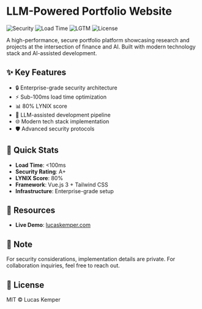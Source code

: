 # LLM-Powered Portfolio Website

![Security](https://img.shields.io/badge/Security-A+-darkgreen) ![Load Time](https://img.shields.io/badge/Load%20Time-<100ms-brightgreen) ![LGTM](https://img.shields.io/badge/LYNIX-80%25-blue) ![License](https://img.shields.io/badge/License-MIT-blue)

A high-performance, secure portfolio platform showcasing research and projects at the intersection of finance and AI. Built with modern technology stack and AI-assisted development.

## ✨ Key Features

- 🔒 Enterprise-grade security architecture
- ⚡ Sub-100ms load time optimization
- 📊 80% LYNIX score 
- 🤖 LLM-assisted development pipeline
- 🌐 Modern tech stack implementation
- 🛡️ Advanced security protocols

## 🚀 Quick Stats
- **Load Time**: <100ms
- **Security Rating**: A+
- **LYNIX Score**: 80%
- **Framework**: Vue.js 3 + Tailwind CSS
- **Infrastructure**: Enterprise-grade setup

## 🔗 Resources
- **Live Demo**: [lucaskemper.com](https://lucaskemper.com)

## 📝 Note

For security considerations, implementation details are private. For collaboration inquiries, feel free to reach out.

## 📜 License

MIT © Lucas Kemper
